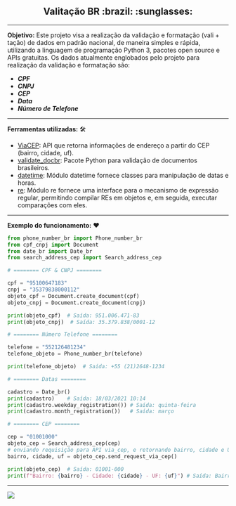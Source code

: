 <h2 align="center">Valitação BR :brazil: :sunglasses:</h2> 

---

**Objetivo:** Este projeto visa a realização da validação e formatação (vali + tação) de dados em padrão nacional, de maneira simples e rápida, utilizando a linguagem de programação Python 3, pacotes open source e APIs gratuitas. Os dados atualmente englobados pelo projeto para realização da validação e formatação são:
- **_CPF_**
- **_CNPJ_**
- **_CEP_**
- **_Data_**
- **_Número de Telefone_**


---

**Ferramentas utilizadas:** :hammer_and_wrench:
- [ViaCEP](https://viacep.com.br/ "ViaCEP"): API que retorna informações de endereço a partir do CEP (bairro, cidade, uf).
- [validate_docbr](https://pypi.org/project/validate-docbr/ "validate_docbr"): Pacote Python para validação de documentos brasileiros.
- [datetime](https://docs.python.org/3/library/datetime.html "datetime"): Módulo datetime fornece classes para manipulação de datas e horas.
- [re](https://docs.python.org/3/library/re.html "re"): Módulo re fornece uma interface para o mecanismo de expressão regular, permitindo compilar REs em objetos e, em seguida, executar comparações com eles.

---

**Exemplo do funcionamento:** :heart:

```python
from phone_number_br import Phone_number_br
from cpf_cnpj import Document
from date_br import Date_br
from search_address_cep import Search_address_cep

# ======== CPF & CNPJ ========

cpf = "95100647183"
cnpj = "35379838000112"
objeto_cpf = Document.create_document(cpf)
objeto_cnpj = Document.create_document(cnpj)

print(objeto_cpf)  # Saída: 951.006.471-83
print(objeto_cnpj)  # Saída: 35.379.838/0001-12

# ======== Número Telefone ========

telefone = "552126481234"
telefone_objeto = Phone_number_br(telefone)

print(telefone_objeto)  # Saída: +55 (21)2648-1234

# ======== Datas ========

cadastro = Date_br()
print(cadastro)    # Saída: 18/03/2021 10:14
print(cadastro.weekday_registration()) # Saída: quinta-feira
print(cadastro.month_registration())   # Saída: março

# ======== CEP ========

cep = "01001000"
objeto_cep = Search_address_cep(cep)
# enviando requisição para API via_cep, e retornando bairro, cidade e UF do CEP informado
bairro, cidade, uf = objeto_cep.send_request_via_cep()

print(objeto_cep)  # Saída: 01001-000
print(f"Bairro: {bairro} - Cidade: {cidade} - UF: {uf}") # Saída: Bairro: Sé - Cidade: São Paulo - UF: SP

```

---  

![](https://komarev.com/ghpvc/?username=tsffarias&color=blue&style=flat)